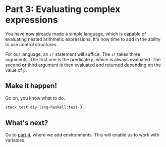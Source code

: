 # Part 3: Evaluating complex expressions

You have now already made a simple language, which is capable of evaluating nested arithmetic expressions. It's now time to add in the ability to use control structures.

For our language, an `if` statement will suffice. The `if` takes three arguments. The first one is the predicate `p`, which is always evaluated. The second **or** third argument is then evaluated and returned depending on the value of `p`.

## Make it happen!

Go on, you know what to do.

```bash
stack test diy-lang-haskell:test-3
```
<!--
## Play while you work

Remember that the REPL is a great way to play around with your language while you work on it.

```bash
./repl
→  (if (> 42 100)
…      'foo
…      'bar)
bar
```
-->
## What's next?

Go to [part 4](part_4.md), where we add environments. This will enable us to work with variables.
